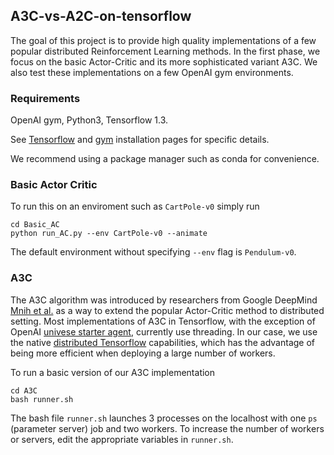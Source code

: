 ## A3C-vs-A2C-on-tensorflow

The goal of this project is to provide high quality implementations of a few popular distributed Reinforcement Learning methods. In the first phase, we focus on the basic Actor-Critic and its more sophisticated variant A3C. We also test these implementations on a few OpenAI gym environments. 

### Requirements
OpenAI gym, Python3, Tensorflow 1.3.

See [Tensorflow](https://www.tensorflow.org/install/) and [gym](https://gym.openai.com/docs/) installation pages for specific details.

We recommend using a package manager such as conda for convenience. 

### Basic Actor Critic
To run this on an enviroment such as `CartPole-v0` simply run
```
cd Basic_AC
python run_AC.py --env CartPole-v0 --animate
```
The default environment without specifying `--env` flag is `Pendulum-v0`.

### A3C

The A3C algorithm was introduced by researchers from Google DeepMind [Mnih et al.](https://arxiv.org/abs/1602.01783) as a way to extend the popular Actor-Critic method to distributed setting. Most implementations of A3C in Tensorflow, with the exception of OpenAI [univese starter agent](https://github.com/openai/universe-starter-agent), currently use threading. In our case, we use the native [distributed Tensorflow](https://www.tensorflow.org/deploy/distributed) capabilities, which has the advantage of being more efficient when deploying a large number of workers.

To run a basic version of our A3C implementation
```
cd A3C
bash runner.sh
```
The bash file `runner.sh` launches 3 processes on the localhost with one `ps` (parameter server) job and two workers. To increase the number of workers or servers, edit the appropriate variables in `runner.sh`.


